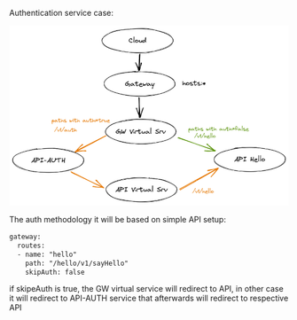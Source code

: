 Authentication service case:

![auth](auth.png)

The auth methodology it will be based on simple API setup:
```
gateway:
  routes:
  - name: "hello"
    path: "/hello/v1/sayHello"
    skipAuth: false
```

if skipeAuth is true, the GW virtual service will redirect to API, in
other case it will redirect to API-AUTH service that afterwards will redirect
to respective API